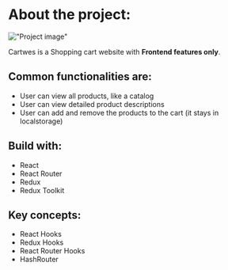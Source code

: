 # About the project:

!["Project image"](https://wesdell.github.io/cartwes/static/media/cartwes.e87ea1c7165dedbbaf63.png)

Cartwes is a Shopping cart website with **Frontend features only**.

## Common functionalities are:

- User can view all products, like a catalog
- User can view detailed product descriptions
- User can add and remove the products to the cart (it stays in localstorage)

## Build with:

- React
- React Router
- Redux
- Redux Toolkit

## Key concepts:

- React Hooks
- Redux Hooks
- React Router Hooks
- HashRouter
